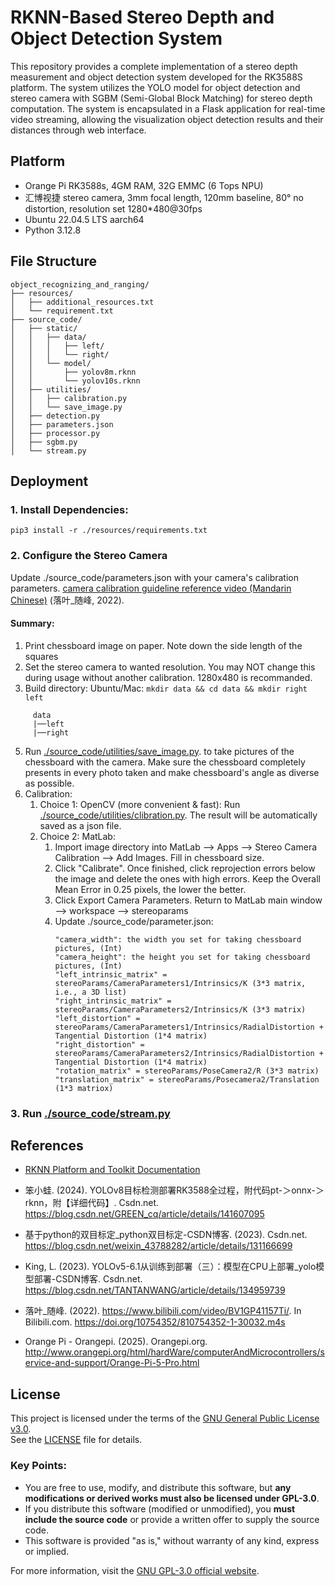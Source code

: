 # RKNN-Based Stereo Depth and Object Detection System

This repository provides a complete implementation of a stereo depth measurement and object detection system developed for the RK3588S platform. The system utilizes the YOLO model for object detection and stereo camera with SGBM (Semi-Global Block Matching) for stereo depth computation. The system is encapsulated in a Flask application for real-time video streaming, allowing the visualization object detection results and their distances through web interface.

## Platform
- Orange Pi RK3588s, 4GM RAM, 32G EMMC (6 Tops NPU)
- 汇博视捷 stereo camera, 3mm focal length, 120mm baseline, 80° no distortion, resolution set 1280*480@30fps
- Ubuntu 22.04.5 LTS aarch64
- Python 3.12.8

## File Structure
```
object_recognizing_and_ranging/
├── resources/
│   ├── additional_resources.txt
│   └── requirement.txt
├── source_code/
│   ├── static/
│   │   ├── data/
│   │   │   ├── left/
│   │   │   └── right/
│   │   └── model/
│   │       ├── yolov8m.rknn
│   │       └── yolov10s.rknn
│   ├── utilities/
│   │   ├── calibration.py
│   │   └── save_image.py
│   ├── detection.py
│   ├── parameters.json
│   ├── processor.py
│   ├── sgbm.py
│   └── stream.py
```
## Deployment
### 1. Install Dependencies:
`pip3 install -r ./resources/requirements.txt`
### 2. Configure the Stereo Camera
Update ./source_code/parameters.json with your camera's calibration parameters. [camera calibration guideline reference video (Mandarin Chinese)](https://www.bilibili.com/video/BV1GP41157Ti/?spm_id_from=333.337.search-card.all.click) (落叶_随峰, 2022). 
#### Summary:
  1. Print chessboard image on paper. Note down the side length of the squares
  2. Set the stereo camera to wanted resolution. You may NOT change this during usage without another calibration. 1280x480 is recommanded.
  3. Build directory: Ubuntu/Mac: `mkdir data && cd data && mkdir right left`
```
     data
     |──left
     |──right
```
  5. Run [./source_code/utilities/save_image.py](./source_code/utilities/save_image.py). to take pictures of the chessboard with the camera. Make sure the chessboard completely presents in every photo taken and make chessboard's angle as diverse as possible.  
  6. Calibration:
     1. Choice 1: OpenCV (more convenient & fast):
        Run [./source_code/utilities/clibration.py](./source_code/utilities/clibration.py). The result will be automatically saved as a json file.
     2. Choice 2: MatLab:
        1. Import image directory into MatLab --> Apps --> Stereo Camera Calibration --> Add Images. Fill in chessboard size.
        2. Click "Calibrate". Once finished, click reprojection errors below the image and delete the ones with high errors. Keep the Overall Mean Error in 0.25 pixels, the lower the better.
        3. Click Export Camera Parameters. Return to MatLab main window --> workspace --> stereoparams
        4. Update ./source_code/parameter.json:
           ```
           "camera_width": the width you set for taking chessboard pictures, (Int)
           "camera_height": the height you set for taking chessboard pictures, (Int)
           "left_intrinsic_matrix" = stereoParams/CameraParameters1/Intrinsics/K (3*3 matrix, i.e., a 3D list)
           "right_intrinsic_matrix" = stereoParams/CameraParameters2/Intrinsics/K (3*3 matrix)
           "left_distortion" = stereoParams/CameraParameters1/Intrinsics/RadialDistortion + Tangential Distortion (1*4 matrix)
           "right_distortion" = stereoParams/CameraParameters2/Intrinsics/RadialDistortion + Tangential Distortion (1*4 matrix)
           "rotation_matrix" = stereoParams/PoseCamera2/R (3*3 matrix)
           "translation_matrix" = stereoParams/Posecamera2/Translation (1*3 matriox)
           ```

### 3. Run [./source_code/stream.py](./source_code/stream.py)

## References

- [RKNN Platform and Toolkit Documentation](https://github.com/airockchip/rknn-toolkit2/tree/master/doc)

- 笨小蛙. (2024). YOLOv8目标检测部署RK3588全过程，附代码pt-＞onnx-＞rknn，附【详细代码】. Csdn.net. https://blog.csdn.net/GREEN_cq/article/details/141607095  

- 基于python的双目标定_python双目标定-CSDN博客. (2023). Csdn.net. https://blog.csdn.net/weixin_43788282/article/details/131166699  

- King, L. (2023). YOLOv5-6.1从训练到部署（三）：模型在CPU上部署_yolo模型部署-CSDN博客. Csdn.net. https://blog.csdn.net/TANTANWANG/article/details/134959739  

- 落叶_随峰. (2022). https://www.bilibili.com/video/BV1GP41157Ti/. In Bilibili.com. https://doi.org/10754352/810754352-1-30032.m4s  

- Orange Pi - Orangepi. (2025). Orangepi.org. http://www.orangepi.org/html/hardWare/computerAndMicrocontrollers/service-and-support/Orange-Pi-5-Pro.html

## License

This project is licensed under the terms of the [GNU General Public License v3.0](https://www.gnu.org/licenses/gpl-3.0.en.html).  
See the [LICENSE](./LICENSE) file for details.

### Key Points:
- You are free to use, modify, and distribute this software, but **any modifications or derived works must also be licensed under GPL-3.0**.
- If you distribute this software (modified or unmodified), you **must include the source code** or provide a written offer to supply the source code.
- This software is provided "as is," without warranty of any kind, express or implied.

For more information, visit the [GNU GPL-3.0 official website](https://www.gnu.org/licenses/gpl-3.0.en.html).



     
      




